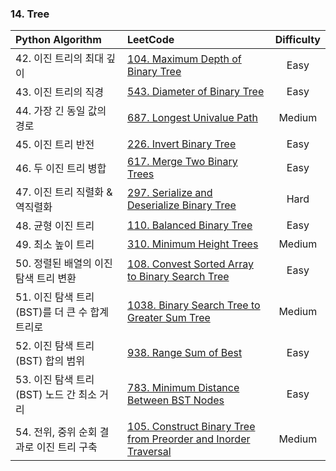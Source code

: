 ### 14. Tree

| Python Algorithm | LeetCode | Difficulty |
| :--- | :--- | :---: |
| 42. 이진 트리의 최대 깊이 | [104. Maximum Depth of Binary Tree](https://leetcode.com/problems/maximum-depth-of-binary-tree/) | Easy |
| 43. 이진 트리의 직경 | [543. Diameter of Binary Tree](https://leetcode.com/problems/diameter-of-binary-tree/) | Easy |
| 44. 가장 긴 동일 값의 경로 | [687. Longest Univalue Path](https://leetcode.com/problems/longest-univalue-path/) | Medium |
| 45. 이진 트리 반전 | [226. Invert Binary Tree](https://leetcode.com/problems/invert-binary-tree/) | Easy |
| 46. 두 이진 트리 병합 | [617. Merge Two Binary Trees](https://leetcode.com/problems/merge-two-binary-trees/) | Easy |
| 47. 이진 트리 직렬화 & 역직렬화 | [297. Serialize and Deserialize Binary Tree](https://leetcode.com/problems/serialize-and-deserialize-binary-tree/) | Hard | 
| 48. 균형 이진 트리 | [110. Balanced Binary Tree](https://leetcode.com/problems/balanced-binary-tree/) | Easy |
| 49. 최소 높이 트리 | [310. Minimum Height Trees](https://leetcode.com/problems/minimum-height-trees/) | Medium |
| 50. 정렬된 배열의 이진 탐색 트리 변환 | [108. Convest Sorted Array to Binary Search Tree](https://leetcode.com/problems/convert-sorted-array-to-binary-search-tree/) | Easy |
| 51. 이진 탐색 트리(BST)를 더 큰 수 합계 트리로 | [1038. Binary Search Tree to Greater Sum Tree](https://leetcode.com/problems/binary-search-tree-to-greater-sum-tree/) | Medium |
| 52. 이진 탐색 트리(BST) 합의 범위 | [938. Range Sum of Best](https://leetcode.com/problems/range-sum-of-bst/) | Easy | 
| 53. 이진 탐색 트리(BST) 노드 간 최소 거리 | [783. Minimum Distance Between BST Nodes](https://leetcode.com/problems/minimum-distance-between-bst-nodes/) | Easy |
| 54. 전위, 중위 순회 결과로 이진 트리 구축 | [105. Construct Binary Tree from Preorder and Inorder Traversal](https://leetcode.com/problems/construct-binary-tree-from-preorder-and-inorder-traversal/) | Medium |